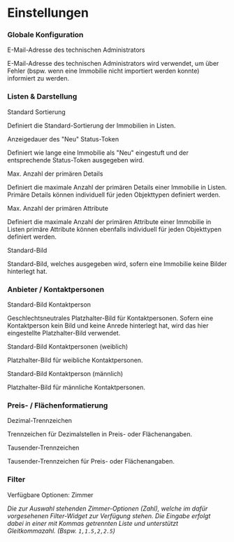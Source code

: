 # Einstellungen

### Globale Konfiguration

<span class="field">E-Mail-Adresse des technischen Administrators</span>

E-Mail-Adresse des technischen Administrators wird verwendet, um über Fehler (bspw. wenn eine Immobilie nicht importiert werden konnte) informiert zu werden.

### Listen & Darstellung

<span class="field">Standard Sortierung</span>

Definiert die Standard-Sortierung der Immobilien in Listen.

<span class="field">Anzeigedauer des "Neu" Status-Token</span>

Definiert wie lange eine Immobilie als "Neu" eingestuft und der entsprechende Status-Token ausgegeben wird.

<span class="field">Max. Anzahl der primären Details</field>

Definiert die maximale Anzahl der primären Details einer Immobilie in Listen. Primäre Details können individuell für jeden Objekttypen definiert werden.

<span class="field">Max. Anzahl der primären Attribute</span>

Definiert die maximale Anzahl der primären Attribute einer Immobilie in Listen primäre Attribute können ebenfalls individuell für jeden Objekttypen definiert werden.

<span class="field">Standard-Bild</span>

Standard-Bild, welches ausgegeben wird, sofern eine Immobilie keine Bilder hinterlegt hat.

### Anbieter / Kontaktpersonen

<span class="field">Standard-Bild Kontaktperson</span>

Geschlechtsneutrales Platzhalter-Bild für Kontaktpersonen. Sofern eine Kontaktperson kein Bild und keine Anrede hinterlegt hat, wird das hier eingestellte Platzhalter-Bild verwendet.

<span class="field">Standard-Bild Kontaktpersonen (weiblich)</span>

Platzhalter-Bild für weibliche Kontaktpersonen.

<span class="field">Standard-Bild Kontaktperson (männlich)</span>

Platzhalter-Bild für männliche Kontaktpersonen.

### Preis- / Flächenformatierung

<span class="field">Dezimal-Trennzeichen</span>

Trennzeichen für Dezimalstellen in Preis- oder Flächenangaben.

<span class="field">Tausender-Trennzeichen</span>

Tausender-Trennzeichen für Preis- oder Flächenangaben.

### Filter

<span class="field">Verfügbare Optionen: Zimmer</span>

_Die zur Auswahl stehenden Zimmer-Optionen (Zahl), welche im dafür vorgesehenen Filter-Widget zur Verfügung stehen. Die Eingabe erfolgt dabei in einer mit Kommas getrennten Liste und unterstützt Gleitkommazahl. (Bspw. `1,1.5,2,2.5`)_
